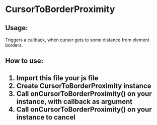 # CursorToBorderProximity
<body>
  <h2>Usage:</h2>
  <p>Triggers a callback, when cursor gets to some distance from element borders.</p>
  <h2>How to use:<h2>
  <ol>
    <li>Import this file your js file</li>
    <li>Create CursorToBorderProximity instance</li>
    <li>Call onCursorToBorderProximity() on your instance, with callback as argument</li>
    <li>Call onCursorToBorderProximity() on your instance to cancel</li>
  </ol>
</body>
